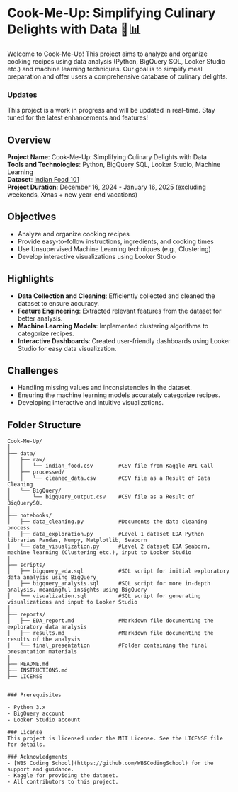 # Cook-Me-Up: Simplifying Culinary Delights with Data 🍳📊

Welcome to Cook-Me-Up! This project aims to analyze and organize cooking recipes using data analysis (Python, BigQuery SQL, Looker Studio etc.) and machine learning techniques. Our goal is to simplify meal preparation and offer users a comprehensive database of culinary delights.

### Updates
This project is a work in progress and will be updated in real-time. Stay tuned for the latest enhancements and features!

## Overview

**Project Name**: Cook-Me-Up: Simplifying Culinary Delights with Data  
**Tools and Technologies**: Python, BigQuery SQL, Looker Studio, Machine Learning  
**Dataset**: [Indian Food 101](https://www.kaggle.com/datasets/nehaprabhavalkar/indian-food-101)  
**Project Duration**: December 16, 2024 - January 16, 2025 (excluding weekends, Xmas + new year-end vacations)

## Objectives

- Analyze and organize cooking recipes
- Provide easy-to-follow instructions, ingredients, and cooking times
- Use Unsupervised Machine Learning techniques (e.g., Clustering)
- Develop interactive visualizations using Looker Studio

## Highlights

- **Data Collection and Cleaning**: Efficiently collected and cleaned the dataset to ensure accuracy.
- **Feature Engineering**: Extracted relevant features from the dataset for better analysis.
- **Machine Learning Models**: Implemented clustering algorithms to categorize recipes.
- **Interactive Dashboards**: Created user-friendly dashboards using Looker Studio for easy data visualization.

## Challenges

- Handling missing values and inconsistencies in the dataset.
- Ensuring the machine learning models accurately categorize recipes.
- Developing interactive and intuitive visualizations.

## Folder Structure

```plaintext
Cook-Me-Up/
│
├── data/
│   ├── raw/
│   │   └── indian_food.csv        #CSV file from Kaggle API Call
│   ├── processed/
│   │   └── cleaned_data.csv       #CSV file as a Result of Data Cleaning
│   └── BigQuery/
│       └── bigquery_output.csv    #CSV file as a Result of BiqQuerySQL
│
├── notebooks/
│   ├── data_cleaning.py           #Documents the data cleaning process
│   ├── data_exploration.py        #Level 1 dataset EDA Python libraries Pandas, Numpy, Matplotlib, Seaborn
│   └── data_visualization.py      #Level 2 dataset EDA Seaborn, machine learning (Clustering etc.), input to Looker Studio
│
├── scripts/ 
│   ├── bigquery_eda.sql           #SQL script for initial exploratory data analysis using BigQuery
│   ├── bigquery_analysis.sql      #SQL script for more in-depth analysis, meaningful insights using BigQuery
│   └── visualization.sql          #SQL script for generating visualizations and input to Looker Studio
│
├── reports/
│   ├── EDA_report.md              #Markdown file documenting the exploratory data analysis
│   ├── results.md                 #Markdown file documenting the results of the analysis
│   └── final_presentation         #Folder containing the final presentation materials
│
├── README.md
├── INSTRUCTIONS.md
├── LICENSE


### Prerequisites

- Python 3.x
- BigQuery account
- Looker Studio account

### License
This project is licensed under the MIT License. See the LICENSE file for details.

### Acknowledgments
- [WBS Coding School](https://github.com/WBSCodingSchool) for the support and guidance.
- Kaggle for providing the dataset.
- All contributors to this project.  
